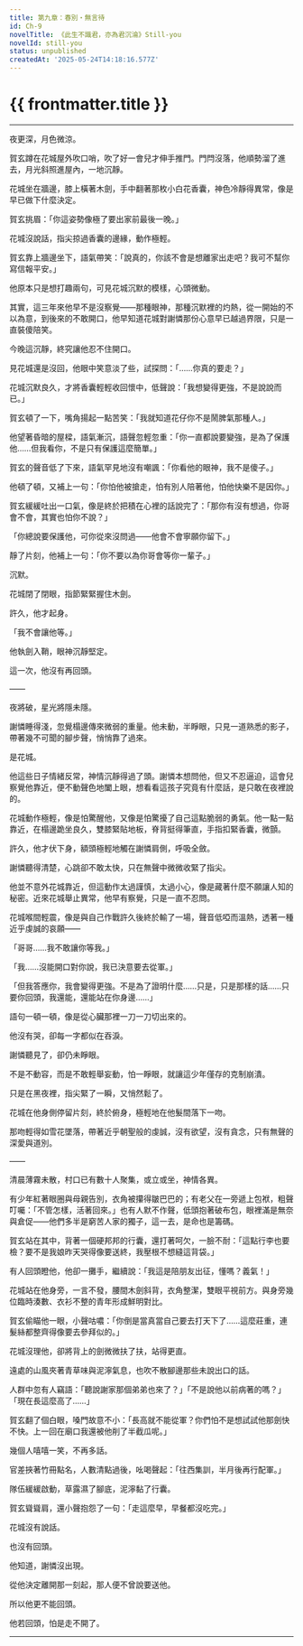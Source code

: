 ```yaml
---
title: 第九章：春別・無言待
id: Ch-9
novelTitle: 《此生不識君，亦為君沉淪》Still-you
novelId: still-you
status: unpublished
createdAt: '2025-05-24T14:18:16.577Z'
---
```


# {{ frontmatter.title }}

<script setup>
import { useData } from 'vitepress'
const { frontmatter } = useData()
// 如果需要 withBase，可以取消註解下一行
// import { withBase } from 'vitepress'
</script>

---

夜更深，月色微涼。

賀玄蹲在花城屋外吹口哨，吹了好一會兒才伸手推門。門閂沒落，他順勢溜了進去，月光斜照進屋內，一地沉靜。

花城坐在牆邊，膝上橫著木劍，手中翻著那枚小白花香囊，神色冷靜得異常，像是早已做下什麼決定。

賀玄挑眉：「你這姿勢像極了要出家前最後一晚。」

花城沒說話，指尖掠過香囊的邊緣，動作極輕。

賀玄靠上牆邊坐下，語氣帶笑：「說真的，你該不會是想離家出走吧？我可不幫你寫信報平安。」

他原本只是想打趣兩句，可見花城沉默的模樣，心頭微動。

其實，這三年來他早不是沒察覺——那種眼神，那種沉默裡的灼熱，從一開始的不以為意，到後來的不敢開口，他早知道花城對謝憐那份心意早已越過界限，只是一直裝傻陪笑。

今晚這沉靜，終究讓他忍不住開口。

見花城還是沒回，他眼中笑意淡了些，試探問：「……你真的要走？」

花城沉默良久，才將香囊輕輕收回懷中，低聲說：「我想變得更強，不是說說而已。」

賀玄頓了一下，嘴角揚起一點苦笑：「我就知道花仔你不是鬧脾氣那種人。」

他望著昏暗的屋樑，語氣漸沉，語聲忽輕忽重：「你一直都說要變強，是為了保護他……但我看你，不是只有保護這麼簡單。」

賀玄的聲音低了下來，語氣罕見地沒有嘲諷：「你看他的眼神，我不是傻子。」

他頓了頓，又補上一句：「你怕他被搶走，怕有別人陪著他，怕他快樂不是因你。」

賀玄緩緩吐出一口氣，像是終於把積在心裡的話說完了：「那你有沒有想過，你哥會不會，其實也怕你不說？」

「你總說要保護他，可你從來沒問過——他會不會寧願你留下。」

靜了片刻，他補上一句：「你不要以為你哥會等你一輩子。」

沉默。

花城閉了閉眼，指節緊緊握住木劍。

許久，他才起身。

「我不會讓他等。」

他執劍入鞘，眼神沉靜堅定。

這一次，他沒有再回頭。

——

夜將破，星光將隱未隱。

謝憐睡得淺，忽覺榻邊傳來微弱的重量。他未動，半睜眼，只見一道熟悉的影子，帶著幾不可聞的腳步聲，悄悄靠了過來。

是花城。

他這些日子情緒反常，神情沉靜得過了頭。謝憐本想問他，但又不忍逼迫，這會兒察覺他靠近，便不動聲色地闔上眼，想看看這孩子究竟有什麼話，是只敢在夜裡說的。

花城動作極輕，像是怕驚醒他，又像是怕驚擾了自己這點脆弱的勇氣。他一點一點靠近，在榻邊跪坐良久，雙膝緊貼地板，脊背挺得筆直，手指扣緊香囊，微顫。

許久，他才伏下身，額頭極輕地觸在謝憐肩側，呼吸全斂。

謝憐聽得清楚，心跳卻不敢太快，只在無聲中微微收緊了指尖。

他並不意外花城靠近，但這動作太過謹慎，太過小心，像是藏著什麼不願讓人知的秘密。近來花城舉止異常，他早有察覺，只是一直不忍問。

花城喉間輕震，像是與自己作戰許久後終於輸了一場，聲音低啞而溫熱，透著一種近乎虔誠的哀願——

「哥哥……我不敢讓你等我。」

「我……沒能開口對你說，我已決意要去從軍。」

「但我答應你，我會變得更強。不是為了證明什麼……只是，只是那樣的話……只要你回頭，我還能，還能站在你身邊……」

語句一頓一頓，像是從心臟那裡一刀一刀切出來的。

他沒有哭，卻每一字都似在吞淚。

謝憐聽見了，卻仍未睜眼。

不是不動容，而是不敢輕舉妄動，怕一睜眼，就讓這少年僅存的克制崩潰。

只是在黑夜裡，指尖緊了一瞬，又悄然鬆了。

花城在他身側停留片刻，終於俯身，極輕地在他髮間落下一吻。

那吻輕得如雪花墜落，帶著近乎朝聖般的虔誠，沒有欲望，沒有貪念，只有無聲的深愛與道別。

——

清晨薄霧未散，村口已有數十人聚集，或立或坐，神情各異。

有少年紅著眼圈與母親告別，衣角被攥得皺巴巴的；有老父在一旁遞上包袱，粗聲叮囑：「不管怎樣，活著回來。」也有人默不作聲，低頭抱著破布包，眼裡滿是無奈與倉促——他們多半是窮苦人家的獨子，這一去，是命也是籌碼。

賀玄站在其中，背著一個硬邦邦的行囊，還打著呵欠，一臉不耐：「這點行李也要檢？要不是我娘昨天哭得像要送終，我壓根不想縫這背袋。」

有人回頭瞪他，他卻一攤手，繼續說：「我這是陪朋友出征，懂嗎？義氣！」

花城站在他身旁，一言不發，腰間木劍斜背，衣角整潔，雙眼平視前方。與身旁幾位臨時湊數、衣衫不整的青年形成鮮明對比。

賀玄偷瞄他一眼，小聲咕噥：「你倒是當真當自己要去打天下了……這麼莊重，連髮絲都整齊得像要去參拜似的。」

花城沒理他，卻將背上的劍微微扶了扶，站得更直。

遠處的山風夾著青草味與泥濘氣息，也吹不散腳邊那些未說出口的話。

人群中忽有人竊語：「聽說謝家那個弟弟也來了？」「不是說他以前病著的嗎？」「現在長這麼高了……」

賀玄翻了個白眼，嗓門故意不小：「長高就不能從軍？你們怕不是想試試他那劍快不快。上一回在廟口我還被他削了半截瓜呢。」

幾個人嘻嘻一笑，不再多話。

官差挾著竹冊點名，人數清點過後，吆喝聲起：「往西集訓，半月後再行配軍。」

隊伍緩緩啟動，草露濕了腳底，泥濘黏了行囊。

賀玄聳聳肩，還小聲抱怨了一句：「走這麼早，早餐都沒吃完。」

花城沒有說話。

也沒有回頭。

他知道，謝憐沒出現。

從他決定離開那一刻起，那人便不曾說要送他。

所以他更不能回頭。

他若回頭，怕是走不開了。

---

